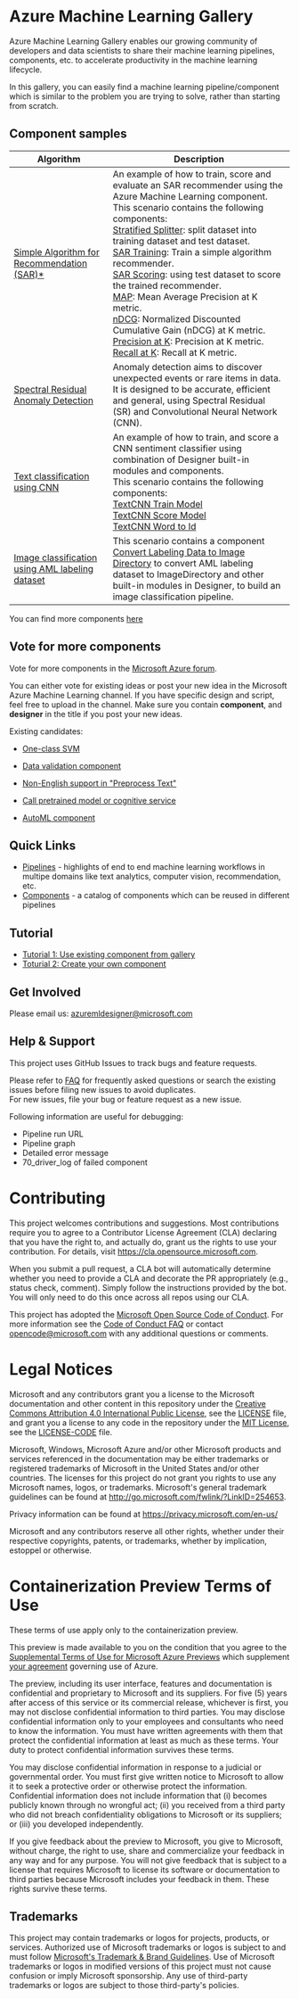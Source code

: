 # Azure Machine Learning Gallery

Azure Machine Learning Gallery enables our growing community of developers and data scientists to share their machine learning pipelines, components, etc. to accelerate productivity in the machine learning lifecycle.

In this gallery, you can easily find a machine learning pipeline/component which is similar to the problem you are trying to solve, rather than starting from scratch.



## Component samples

| Algorithm | Description |
| --- | --- |
|[Simple Algorithm for Recommendation (SAR)*](./pipelines/sar-pipeline) | An example of how to train, score and evaluate an SAR recommender using the Azure Machine Learning component. </br> This scenario contains the following components: </br> [Stratified Splitter](https://github.com/microsoft/recommenders/blob/master/reco_utils/azureml/azureml_designer_modules/module_specs/stratified_splitter.yaml): split dataset into training dataset and test dataset. </br> [SAR Training](https://github.com/microsoft/recommenders/blob/master/reco_utils/azureml/azureml_designer_modules/module_specs/sar_train.yaml): Train a simple algorithm recommender. </br> [SAR Scoring](https://github.com/microsoft/recommenders/blob/master/reco_utils/azureml/azureml_designer_modules/module_specs/sar_score.yaml): using test dataset to score the trained recommender. </br> [MAP](https://github.com/microsoft/recommenders/blob/master/reco_utils/azureml/azureml_designer_modules/module_specs/map.yaml): Mean Average Precision at K metric. </br> [nDCG](https://github.com/microsoft/recommenders/blob/master/reco_utils/azureml/azureml_designer_modules/module_specs/ndcg.yaml): Normalized Discounted Cumulative Gain (nDCG) at K metric. </br> [Precision at K](https://github.com/microsoft/recommenders/blob/master/reco_utils/azureml/azureml_designer_modules/module_specs/precision_at_k.yaml): Precision at K metric. </br> [Recall at K](https://github.com/microsoft/recommenders/blob/master/reco_utils/azureml/azureml_designer_modules/module_specs/recall_at_k.yaml): Recall at K metric. 
|[Spectral Residual Anomaly Detection](./pipelines/ad-pipeline)| Anomaly detection aims to discover unexpected events or rare items in data. It is designed to be accurate, efficient and general, using Spectral Residual (SR) and Convolutional Neural Network (CNN).
| [Text classification using CNN](./pipelines/textcnn-pipeline) | An example of how to train, and score a CNN sentiment classifier using combination of Designer built-in modules and components. </br> This scenario contains the following components:</br> [TextCNN Train Model](./components/text-cnn/textcnn-train/train.yaml) </br> [TextCNN Score Model](./components/text-cnn/text-score/score.yaml) </br> [TextCNN Word to Id](./components/text-cnn/textcnn-preprocess/preprocess.yaml) </br>
| [Image classification using AML labeling dataset](./pipelines/labeling-image-classification-pipeline) | This scenario contains a component [Convert Labeling Data to Image Directory](./components/convert-labeling-data-to-image-directory/convert_labeling_data_to_image_directory.spec.yaml) to convert AML labeling dataset to ImageDirectory and other built-in modules in Designer, to build an image classification pipeline. |


You can find more components [here](./components)

## Vote for more components

Vote for more components in the [Microsoft Azure forum](https://feedback.azure.com/forums/257792-machine-learning).

You can either vote for existing ideas or post your new idea in the Microsoft Azure Machine Learning channel. If you have specific design and script, feel free to upload in the channel.
Make sure you contain **component**, and **designer** in the title if you post your new ideas.

Existing candidates:

* [One-class SVM](https://feedback.azure.com/forums/257792-machine-learning/suggestions/41067847-ask-for-more-unsupervised-models-as-train-anomaly)

* [Data validation component](https://feedback.azure.com/forums/257792-machine-learning/suggestions/41931124-data-validation-component-in-azure-machine-learnin)

* [Non-English support in "Preprocess Text"](https://feedback.azure.com/forums/257792-machine-learning/suggestions/42077482-support-non-english-language-in-preprocess-data)

* [Call pretrained model or cognitive service](https://feedback.azure.com/forums/257792-machine-learning/suggestions/41962987-custom-module-in-designer)

* [AutoML component](https://feedback.azure.com/forums/257792-machine-learning/suggestions/42115291-make-automl-a-module-in-the-designer)

## Quick Links
* [Pipelines](/pipelines/README.md) - highlights of end to end machine learning workflows in multipe domains like text analytics, computer vision, recommendation, etc.
* [Components](/components/README.md) - a catalog of components which can be reused in different pipelines


## Tutorial
- [Tutorial 1: Use existing component from gallery](./tutorial/tutorial1-use-existing-components.md)
- [Toturial 2: Create your own component](./tutorial/tutorial2-create-your-component.md)
 

## Get Involved
Please email us: azuremldesigner@microsoft.com

## Help & Support

This project uses GitHub Issues to track bugs and feature requests. 

Please refer to [FAQ](FAQ.md) for frequently asked questions or search the existing issues before filing new issues to avoid duplicates.  
For new issues, file your bug or feature request as a new issue. 

Following information are useful for debugging:
- Pipeline run URL
- Pipeline graph
- Detailed error message
- 70_driver_log of failed component

# Contributing

This project welcomes contributions and suggestions.  Most contributions require you to agree to a
Contributor License Agreement (CLA) declaring that you have the right to, and actually do, grant us
the rights to use your contribution. For details, visit https://cla.opensource.microsoft.com.

When you submit a pull request, a CLA bot will automatically determine whether you need to provide
a CLA and decorate the PR appropriately (e.g., status check, comment). Simply follow the instructions
provided by the bot. You will only need to do this once across all repos using our CLA.

This project has adopted the [Microsoft Open Source Code of Conduct](https://opensource.microsoft.com/codeofconduct/).
For more information see the [Code of Conduct FAQ](https://opensource.microsoft.com/codeofconduct/faq/) or
contact [opencode@microsoft.com](mailto:opencode@microsoft.com) with any additional questions or comments.

# Legal Notices

Microsoft and any contributors grant you a license to the Microsoft documentation and other content
in this repository under the [Creative Commons Attribution 4.0 International Public License](https://creativecommons.org/licenses/by/4.0/legalcode),
see the [LICENSE](LICENSE) file, and grant you a license to any code in the repository under the [MIT License](https://opensource.org/licenses/MIT), see the
[LICENSE-CODE](LICENSE-CODE) file.

Microsoft, Windows, Microsoft Azure and/or other Microsoft products and services referenced in the documentation
may be either trademarks or registered trademarks of Microsoft in the United States and/or other countries.
The licenses for this project do not grant you rights to use any Microsoft names, logos, or trademarks.
Microsoft's general trademark guidelines can be found at http://go.microsoft.com/fwlink/?LinkID=254653.

Privacy information can be found at https://privacy.microsoft.com/en-us/

Microsoft and any contributors reserve all other rights, whether under their respective copyrights, patents,
or trademarks, whether by implication, estoppel or otherwise.

# Containerization Preview Terms of Use

These terms of use apply only to the containerization preview.

This preview is made available to you on the condition that you agree to the [Supplemental Terms of Use for Microsoft Azure Previews](https://azure.microsoft.com/en-us/support/legal/preview-supplemental-terms/) which supplement [your agreement](https://azure.microsoft.com/en-us/support/legal/) governing use of Azure.

The preview, including its user interface, features and documentation is confidential and proprietary to Microsoft and its suppliers. For five (5) years after access of this service or its commercial release, whichever is first, you may not disclose confidential information to third parties. You may disclose confidential information only to your employees and consultants who need to know the information. You must have written agreements with them that protect the confidential information at least as much as these terms. Your duty to protect confidential information survives these terms.

You may disclose confidential information in response to a judicial or governmental order. You must first give written notice to Microsoft to allow it to seek a protective order or otherwise protect the information. Confidential information does not include information that (i) becomes publicly known through no wrongful act; (ii) you received from a third party who did not breach confidentiality obligations to Microsoft or its suppliers; or (iii) you developed independently.

If you give feedback about the preview to Microsoft, you give to Microsoft, without charge, the right to use, share and commercialize your feedback in any way and for any purpose. You will not give feedback that is subject to a license that requires Microsoft to license its software or documentation to third parties because Microsoft includes your feedback in them. These rights survive these terms.

## Trademarks

This project may contain trademarks or logos for projects, products, or services. Authorized use of Microsoft 
trademarks or logos is subject to and must follow 
[Microsoft's Trademark & Brand Guidelines](https://www.microsoft.com/en-us/legal/intellectualproperty/trademarks/usage/general).
Use of Microsoft trademarks or logos in modified versions of this project must not cause confusion or imply Microsoft sponsorship.
Any use of third-party trademarks or logos are subject to those third-party's policies.



